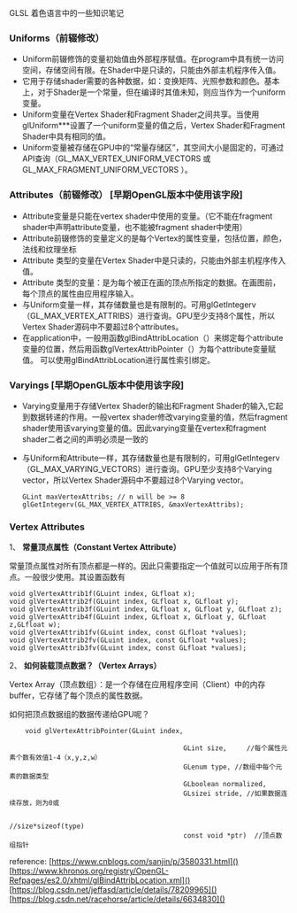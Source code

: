 GLSL  着色语言中的一些知识笔记


### Uniforms（前辍修改）
  - Uniform前辍修饰的变量初始值由外部程序赋值。在program中具有统一访问空间，存储空间有限。在Shader中是只读的，只能由外部主机程序传入值。
  - 它用于存储shader需要的各种数据，如：变换矩阵、光照参数和颜色。基本上，对于Shader是一个常量，但在编译时其值未知，则应当作为一个uniform变量。
 - Uniform变量在Vertex Shader和Fragment Shader之间共享。当使用glUniform***设置了一个uniform变量的值之后，Vertex Shader和Fragment Shader中具有相同的值。
  - Uniform变量被存储在GPU中的“常量存储区”，其空间大小是固定的，可通过API<glGetIntegerv>查询（GL_MAX_VERTEX_UNIFORM_VECTORS 或 GL_MAX_FRAGMENT_UNIFORM_VECTORS ）。

### Attributes（前辍修改） [早期OpenGL版本中使用该字段]
  - Attribute变量是只能在vertex shader中使用的变量。（它不能在fragment shader中声明attribute变量，也不能被fragment shader中使用）
  - Attribute前辍修饰的变量定义的是每个Vertex的属性变量，包括位置，颜色，法线和纹理坐标
  - Attribute 类型的变量在Vertex Shader中是只读的，只能由外部主机程序传入值。
  - Attribute 类型的变量：是为每个被正在画的顶点所指定的数据。在画图前，每个顶点的属性由应用程序输入。
  - 与Uniform变量一样，其存储数量也是有限制的。可用glGetIntegerv（GL_MAX_VERTEX_ATTRIBS）进行查询。GPU至少支持8个属性，所以Vertex Shader源码中不要超过8个attributes。 
  -  在application中，一般用函数glBindAttribLocation（）来绑定每个attribute变量的位置，然后用函数glVertexAttribPointer（）为每个attribute变量赋值。 可以使用glBindAttribLocation进行属性索引绑定。
 
### Varyings [早期OpenGL版本中使用该字段]
   - Varying变量用于存储Vertex Shader的输出和Fragment Shader的输入,它起到数据转递的作用。一般vertex shader修改varying变量的值，然后fragment shader使用该varying变量的值。因此varying变量在vertex和fragment shader二者之间的声明必须是一致的

   - 与Uniform和Attribute一样，其存储数量也是有限制的，可用glGetIntegerv（GL_MAX_VARYING_VECTORS）进行查询。GPU至少支持8个Varying vector，所以Vertex Shader源码中不要超过8个Varying vector。

		 GLint maxVertexAttribs; // n will be >= 8
		 glGetIntegerv(GL_MAX_VERTEX_ATTRIBS, &maxVertexAttribs);
	
### Vertex Attributes  
	 
1、  **常量顶点属性（Constant Vertex Attribute）**

   常量顶点属性对所有顶点都是一样的。因此只需要指定一个值就可以应用于所有顶点。一般很少使用。其设置函数有
 
	void glVertexAttrib1f(GLuint index, GLfloat x);   
	void glVertexAttrib2f(GLuint index, GLfloat x, GLfloat y);  
	void glVertexAttrib3f(GLuint index, GLfloat x, GLfloat y, GLfloat z);  
	void glVertexAttrib4f(GLuint index, GLfloat x, GLfloat y, GLfloat z,GLfloat w);  
	void glVertexAttrib1fv(GLuint index, const GLfloat *values);  
	void glVertexAttrib2fv(GLuint index, const GLfloat *values);  
	void glVertexAttrib3fv(GLuint index, const GLfloat *values);  
 


2、  **如何装载顶点数据？（Vertex Arrays）**

 Vertex Array（顶点数组）：是一个存储在应用程序空间（Client）中的内存buffer，它存储了每个顶点的属性数据。    

  如何把顶点数据组的数据传递给GPU呢？

        void glVertexAttribPointer(GLuint index,

                                                GLint size,     //每个属性元素个数有效值1-4（x,y,z,w）
                                                GLenum type, //数组中每个元素的数据类型
                                                GLboolean normalized,
                                                GLsizei stride, //如果数据连续存放，则为0或       

                                                                       //size*sizeof(type)
                                                const void *ptr)  //顶点数组指针




reference:
[https://www.cnblogs.com/sanjin/p/3580331.html]()  
[https://www.khronos.org/registry/OpenGL-Refpages/es2.0/xhtml/glBindAttribLocation.xml]()
[https://blog.csdn.net/jeffasd/article/details/78209965]()
[https://blog.csdn.net/racehorse/article/details/6634830]()
